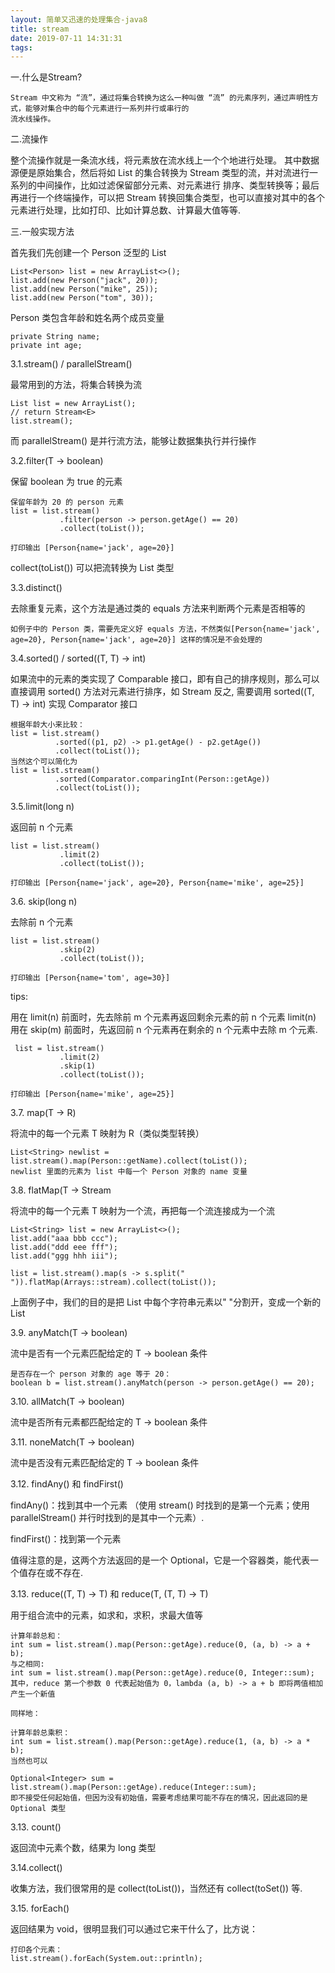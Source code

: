 ```yaml
---
layout: 简单又迅速的处理集合-java8
title: stream
date: 2019-07-11 14:31:31
tags:
---
```

一.什么是Stream?

    Stream 中文称为 “流”，通过将集合转换为这么一种叫做 “流” 的元素序列，通过声明性方式，能够对集合中的每个元素进行一系列并行或串行的
    流水线操作。
   
二.流操作
   
   整个流操作就是一条流水线，将元素放在流水线上一个个地进行处理。
    其中数据源便是原始集合，然后将如 List 的集合转换为 Stream 类型的流，并对流进行一系列的中间操作，比如过滤保留部分元素、对元素进行
    排序、类型转换等；最后再进行一个终端操作，可以把 Stream 转换回集合类型，也可以直接对其中的各个元素进行处理，比如打印、比如计算总数、计算最大值等等.
   
三.一般实现方法

   首先我们先创建一个 Person 泛型的 List
   
    List<Person> list = new ArrayList<>();
    list.add(new Person("jack", 20));
    list.add(new Person("mike", 25));
    list.add(new Person("tom", 30));
    
   Person 类包含年龄和姓名两个成员变量
   
    private String name;
    private int age;
    
   3.1.stream() / parallelStream()
   
   最常用到的方法，将集合转换为流
   
    List list = new ArrayList();
    // return Stream<E>
    list.stream();
    
   而 parallelStream() 是并行流方法，能够让数据集执行并行操作
   
   3.2.filter(T -> boolean)
   
   保留 boolean 为 true 的元素
   
    保留年龄为 20 的 person 元素
    list = list.stream()
               .filter(person -> person.getAge() == 20)
               .collect(toList());
   
    打印输出 [Person{name='jack', age=20}]
    
   collect(toList()) 可以把流转换为 List 类型
   
   3.3.distinct()
   
   去除重复元素，这个方法是通过类的 equals 方法来判断两个元素是否相等的
   
    如例子中的 Person 类，需要先定义好 equals 方法，不然类似[Person{name='jack', age=20}, Person{name='jack', age=20}] 这样的情况是不会处理的
   
   3.4.sorted() / sorted((T, T) -> int)
   
   如果流中的元素的类实现了 Comparable 接口，即有自己的排序规则，那么可以直接调用 sorted() 方法对元素进行排序，如 Stream
   反之, 需要调用 sorted((T, T) -> int) 实现 Comparator 接口
   
    根据年龄大小来比较：
    list = list.stream()
              .sorted((p1, p2) -> p1.getAge() - p2.getAge())
              .collect(toList());
    当然这个可以简化为
    list = list.stream()
              .sorted(Comparator.comparingInt(Person::getAge))
              .collect(toList());
   3.5.limit(long n)
   
   返回前 n 个元素
   
    list = list.stream()
               .limit(2)
               .collect(toList());
   
    打印输出 [Person{name='jack', age=20}, Person{name='mike', age=25}]
   3.6. skip(long n)
   
   去除前 n 个元素
   
    list = list.stream()
               .skip(2)
               .collect(toList());
   
    打印输出 [Person{name='tom', age=30}]
   tips:
   
   用在 limit(n) 前面时，先去除前 m 个元素再返回剩余元素的前 n 个元素
   limit(n) 用在 skip(m) 前面时，先返回前 n 个元素再在剩余的 n 个元素中去除 m 个元素.
   
     list = list.stream()
               .limit(2)
               .skip(1)
               .collect(toList());
   
    打印输出 [Person{name='mike', age=25}]
   3.7. map(T -> R)
   
   将流中的每一个元素 T 映射为 R（类似类型转换）
   
    List<String> newlist = list.stream().map(Person::getName).collect(toList());
    newlist 里面的元素为 list 中每一个 Person 对象的 name 变量
   
   3.8. flatMap(T -> Stream
   
   将流中的每一个元素 T 映射为一个流，再把每一个流连接成为一个流
   
    List<String> list = new ArrayList<>();
    list.add("aaa bbb ccc");
    list.add("ddd eee fff");
    list.add("ggg hhh iii");
   
    list = list.stream().map(s -> s.split(" ")).flatMap(Arrays::stream).collect(toList());
    
   上面例子中，我们的目的是把 List 中每个字符串元素以" "分割开，变成一个新的 List
   
   3.9. anyMatch(T -> boolean)
   
   流中是否有一个元素匹配给定的 T -> boolean 条件
   
    是否存在一个 person 对象的 age 等于 20：
    boolean b = list.stream().anyMatch(person -> person.getAge() == 20);
   3.10. allMatch(T -> boolean)
   
   流中是否所有元素都匹配给定的 T -> boolean 条件
   
   3.11. noneMatch(T -> boolean)
   
   流中是否没有元素匹配给定的 T -> boolean 条件
   
   3.12. findAny() 和 findFirst()
   
   findAny()：找到其中一个元素 （使用 stream() 时找到的是第一个元素；使用 parallelStream() 并行时找到的是其中一个元素）.
   
   findFirst()：找到第一个元素
   
   值得注意的是，这两个方法返回的是一个 Optional，它是一个容器类，能代表一个值存在或不存在.
   
   3.13. reduce((T, T) -> T) 和 reduce(T, (T, T) -> T)
   
   用于组合流中的元素，如求和，求积，求最大值等
   
    计算年龄总和：
    int sum = list.stream().map(Person::getAge).reduce(0, (a, b) -> a + b);
    与之相同:
    int sum = list.stream().map(Person::getAge).reduce(0, Integer::sum);
    其中，reduce 第一个参数 0 代表起始值为 0，lambda (a, b) -> a + b 即将两值相加产生一个新值
   
    同样地：
   
    计算年龄总乘积：
    int sum = list.stream().map(Person::getAge).reduce(1, (a, b) -> a * b);
    当然也可以
   
    Optional<Integer> sum = list.stream().map(Person::getAge).reduce(Integer::sum);
    即不接受任何起始值，但因为没有初始值，需要考虑结果可能不存在的情况，因此返回的是 Optional 类型
   
   3.13. count()
   
   返回流中元素个数，结果为 long 类型
   
   3.14.collect()
   
   收集方法，我们很常用的是 collect(toList())，当然还有 collect(toSet()) 等.
   
   3.15. forEach()
   
   返回结果为 void，很明显我们可以通过它来干什么了，比方说：
   
    打印各个元素：
    list.stream().forEach(System.out::println);